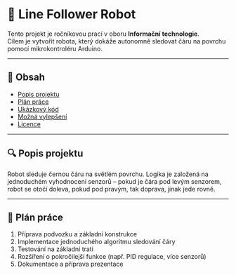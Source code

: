 # 🤖 Line Follower Robot

Tento projekt je ročníkovou prací v oboru **Informační technologie**.  
Cílem je vytvořit robota, který dokáže autonomně sledovat čáru na povrchu pomocí mikrokontroléru Arduino.

---

## 📌 Obsah
- [Popis projektu](#-popis-projektu)
- [Plán práce](#-plán-práce)
- [Ukázkový kód](#-ukázkový-kód)
- [Možná vylepšení](#-možná-vylepšení)
- [Licence](#-licence)

---

## 🔍 Popis projektu
Robot sleduje černou čáru na světlém povrchu. Logika je založená na jednoduchém vyhodnocení senzorů – pokud je čára pod levým senzorem, robot se otočí doleva, pokud pod pravým, tak doprava, jinak jede rovně.  

---

## 📝 Plán práce
1. Příprava podvozku a základní konstrukce  
2. Implementace jednoduchého algoritmu sledování čáry  
3. Testování na základní trati  
4. Rozšíření o pokročilejší funkce (např. PID regulace, více senzorů)  
5. Dokumentace a příprava prezentace  


